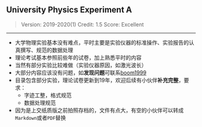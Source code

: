 ## University Physics Experiment A

> Version: 2019-2020(1)
> Credit: 1.5
> Score: Excellent
> 

----------

- 大学物理实验基本没有难点，平时主要是实验仪器的标准操作、实验报告的认真撰写、规范的数据处理
- 理论考试基本参照前些年的试卷，加上熟悉平时的内容
- 当然有部分实验比较难做（实验仪器原因，如激光波长）
- 大部分内容应该没有问题，如**发现问题**可联系[boom1999][1]
- 目录包含部分实验，理论试卷更新到19年，欢迎后续有小伙伴**补充完整**，要求：
  - 字迹工整，格式规范
  - 数据处理规范
- 因为是上交纸质版之前拍照存档的，文件有点大，有空的小伙伴可以转成`Markdown`或者`PDF`替换

<!-- markdownlint-disable-file MD036 -->
[1]: mailto:lingzhicheng1999@outlook.com